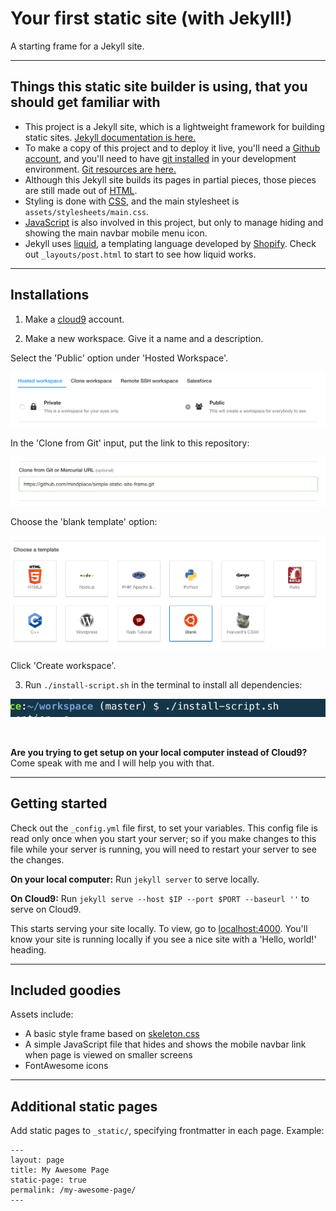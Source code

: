 # Your first static site (with Jekyll!)

A starting frame for a Jekyll site.

<hr>

## Things this static site builder is using, that you should get familiar with

* This project is a Jekyll site, which is a lightweight framework for building static sites. [Jekyll documentation is here.](https://jekyllrb.com/)
* To make a copy of this project and to deploy it live, you'll need a [Github account](https://github.com/join), and you'll need to have [git installed](https://git-scm.com/book/en/v1/Getting-Started-Installing-Git) in your development environment. [Git resources are here.](http://stackforyourself.com/comp-sci/2016/05/01/github/)
* Although this Jekyll site builds its pages in partial pieces, those pieces are still made out of [HTML](http://stackforyourself.com/front-end/2016/06/01/front-end-part-1-html-css-dom/).
* Styling is done with [CSS](http://stackforyourself.com/front-end/2016/06/01/front-end-part-1-html-css-dom/), and the main stylesheet is `assets/stylesheets/main.css`.
* [JavaScript](http://stackforyourself.com/front-end/2016/06/01/javascript-uncategorized/) is also involved in this project, but only to manage hiding and showing the main navbar mobile menu icon.
* Jekyll uses [liquid](https://help.shopify.com/themes/liquid/basics), a templating language developed by [Shopify](https://www.shopify.com/). Check out `_layouts/post.html` to start to see how liquid works.

<hr>

## Installations

1. Make a [cloud9](https://c9.io/signup) account.

2. Make a new workspace. Give it a name and a description.

  Select the 'Public' option under 'Hosted Workspace'.

  ![public_workspace](/assets/images/public_workspace.png)

  In the 'Clone from Git' input, put the link to this repository:

  ![clone_to_cloud_9](/assets/images/clone_to_cloud_9.png)

  Choose the 'blank template' option:

  ![blank_template](/assets/images/blank-template.png)

  Click 'Create workspace'.

3. Run `./install-script.sh` in the terminal to install all dependencies:

  ![blank_template](/assets/images/run_installations.png)

<br>

**Are you trying to get setup on your local computer instead of Cloud9?** Come speak with me and I will help you with that.

<hr>

## Getting started

Check out the `_config.yml` file first, to set your variables. This config file is read only once when you start your server; so if you make changes to this file while your server is running, you will need to restart your server to see the changes.

**On your local computer:** Run `jekyll server` to serve locally.

**On Cloud9:** Run `jekyll serve --host $IP --port $PORT --baseurl ''` to serve on Cloud9.

This starts serving your site locally. To view, go to [localhost:4000](http://localhost:4000). You'll know your site is running locally if you see a nice site with a 'Hello, world!' heading.

<hr>

## Included goodies

Assets include:
* A basic style frame based on [skeleton.css](http://getskeleton.com/)
* A simple JavaScript file that hides and shows the mobile navbar link when page is viewed on smaller screens
* FontAwesome icons

<hr>

## Additional static pages

Add static pages to `_static/`, specifying frontmatter in each page. Example:

```
---
layout: page
title: My Awesome Page
static-page: true
permalink: /my-awesome-page/
---
```
